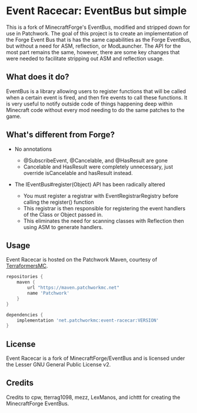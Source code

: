# Event Racecar: EventBus but simple

This is a fork of MinecraftForge's EventBus, modified and stripped down for use in Patchwork. The goal of this project
is to create an implementation of the Forge Event Bus that is has the same capabilities as the Forge EventBus, but
without a need for ASM, reflection, or ModLauncher. The API for the most part remains the same, however, there are some key
changes that were needed to facilitate stripping out ASM and reflection usage.


## What does it do?

EventBus is a library allowing users to register functions that will be called when a certain event is fired, and then
fire events to call these functions. It is very useful to notify outside code of things happening deep within Minecraft
code without every mod needing to do the same patches to the game.


## What's different from Forge?

* No annotations
    * @SubscribeEvent, @Cancelable, and @HasResult are gone
    * Cancelable and HasResult were completely unnecessary, just override isCancelable and hasResult instead.

* The IEventBus#register(Object) API has been radically altered
    * You must register a registrar with EventRegistrarRegistry before calling the register() function
    * This registrar is then responsible for registering the event handlers of the Class or Object passed in.
    * This eliminates the need for scanning classes with Reflection then using ASM to generate handlers.
 

## Usage
Event Racecar is hosted on the Patchwork Maven, courtesy of [TerraformersMC](https://www.terraformersmc.com/).

```groovy
repositories {
    maven {
        url "https://maven.patchworkmc.net"
        name 'Patchwork'
    }
}

dependencies {
    implementation 'net.patchworkmc:event-racecar:VERSION'
}
```
## License

Event Racecar is a fork of MinecraftForge/EventBus and is licensed under the Lesser GNU General Public License v2.


## Credits

Credits to cpw, tterrag1098, mezz, LexManos, and ichttt for creating the MinecraftForge EventBus.
